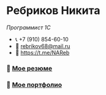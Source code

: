 # Ребриков Никита
*Программист 1С*
* 📞 +7 (910) 854-60-10
* 📧 rebrikov68@mail.ru
* 📠 https://t.me/NAReb
### 📙 [Мое резюме](https://drive.google.com/file/d/1zlNGGH8ZlzUXW4zeG4FY2ul7FBBSniQ2/view?usp=sharing)
### 📙 [Мое портфолио](https://nikitareb.github.io/Portfolio/)
